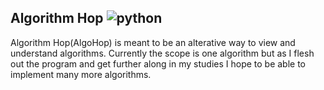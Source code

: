 ## Algorithm Hop ![python]

[python]: https://img.shields.io/github/pipenv/locked/python-version/ablades/algohop?style=flat-square 

Algorithm Hop(AlgoHop) is meant to be an alterative way to view and understand algorithms. Currently the scope is one algorithm but as I flesh out the program and get further along in my studies I hope to be able to implement many more algorithms.



